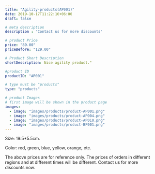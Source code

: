```yaml
---
title: "Agility-products(AP001)"
date: 2019-10-17T11:22:16+06:00
draft: false

# meta description
description : "Contact us for more discounts"

# product Price
price: "89.00"
priceBefore: "129.00"

# Product Short Description
shortDescription: Nice agility product."

#product ID
productID: "AP001"

# type must be "products"
type: "products"

# product Images
# first image will be shown in the product page
images:
  - image: "images/products/product-AP001.png"
  - image: "images/products/product-AP004.png"
  - image: "images/products/product-AP010.png"
  - image: "images/products/product-BP001.png"
---
```


Size: 19.5\*5.5cm.

Color: red, green, blue, yellow, orange, etc.

The above prices are for reference only. The prices of orders in different regions and at different times will be different. Contact us for more discounts now. 
